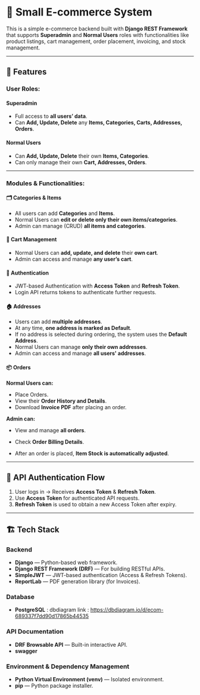 # 🛒 Small E-commerce System

This is a simple e-commerce backend built with **Django REST Framework** that supports **Superadmin** and **Normal Users** roles with functionalities like product listings, cart management, order placement, invoicing, and stock management.

---

## 🚀 Features

### User Roles:

#### Superadmin
- Full access to **all users’ data**.
- Can **Add, Update, Delete** any **Items, Categories, Carts, Addresses, Orders**.

#### Normal Users
- Can **Add, Update, Delete** their own **Items, Categories**.
- Can only manage their own **Cart, Addresses, Orders**.

---

### Modules & Functionalities:

#### 🗂️ Categories & Items
- All users can add **Categories** and **Items**.
- Normal Users can **edit or delete only their own items/categories**.
- Admin can manage (CRUD) **all items and categories**.

#### 🛒 Cart Management
- Normal Users can **add, update, and delete** their **own cart**.
- Admin can access and manage **any user’s cart**.

#### 🔐 Authentication
- JWT-based Authentication with **Access Token** and **Refresh Token**.
- Login API returns tokens to authenticate further requests.

#### 🏠 Addresses
- Users can add **multiple addresses**.
- At any time, **one address is marked as Default**.
- If no address is selected during ordering, the system uses the **Default Address**.
- Normal Users can manage **only their own addresses**.
- Admin can access and manage **all users' addresses**.

#### 📦 Orders
**Normal Users can:**
- Place Orders.
- View their **Order History and Details**.
- Download **Invoice PDF** after placing an order.

**Admin can:**
- View and manage **all orders**.
- Check **Order Billing Details**.

- After an order is placed, **Item Stock is automatically adjusted**.

---

## 🔑 API Authentication Flow
1. User logs in → Receives **Access Token** & **Refresh Token**.
2. Use **Access Token** for authenticated API requests.
3. **Refresh Token** is used to obtain a new Access Token after expiry.

---

## 🏗️ Tech Stack

### Backend
- **Django** — Python-based web framework.
- **Django REST Framework (DRF)** — For building RESTful APIs.
- **SimpleJWT** — JWT-based authentication (Access & Refresh Tokens).
- **ReportLab** — PDF generation library (for Invoices).

### Database
- **PostgreSQL** : dbdiagram link : https://dbdiagram.io/d/ecom-689337f7dd90d17865b44535

### API Documentation
- **DRF Browsable API** — Built-in interactive API.
- **swagger** 

### Environment & Dependency Management
- **Python Virtual Environment (venv)** — Isolated environment.
- **pip** — Python package installer.
